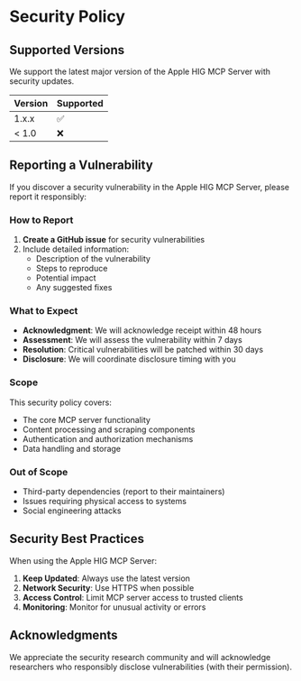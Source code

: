 # Security Policy

## Supported Versions

We support the latest major version of the Apple HIG MCP Server with security updates.

| Version | Supported          |
| ------- | ------------------ |
| 1.x.x   | :white_check_mark: |
| < 1.0   | :x:                |

## Reporting a Vulnerability

If you discover a security vulnerability in the Apple HIG MCP Server, please report it responsibly:

### How to Report

1. **Create a GitHub issue** for security vulnerabilities
2. Include detailed information:
   - Description of the vulnerability
   - Steps to reproduce
   - Potential impact
   - Any suggested fixes

### What to Expect

- **Acknowledgment**: We will acknowledge receipt within 48 hours
- **Assessment**: We will assess the vulnerability within 7 days
- **Resolution**: Critical vulnerabilities will be patched within 30 days
- **Disclosure**: We will coordinate disclosure timing with you

### Scope

This security policy covers:
- The core MCP server functionality
- Content processing and scraping components
- Authentication and authorization mechanisms
- Data handling and storage

### Out of Scope

- Third-party dependencies (report to their maintainers)
- Issues requiring physical access to systems
- Social engineering attacks

## Security Best Practices

When using the Apple HIG MCP Server:

1. **Keep Updated**: Always use the latest version
2. **Network Security**: Use HTTPS when possible
3. **Access Control**: Limit MCP server access to trusted clients
4. **Monitoring**: Monitor for unusual activity or errors

## Acknowledgments

We appreciate the security research community and will acknowledge researchers who responsibly disclose vulnerabilities (with their permission).